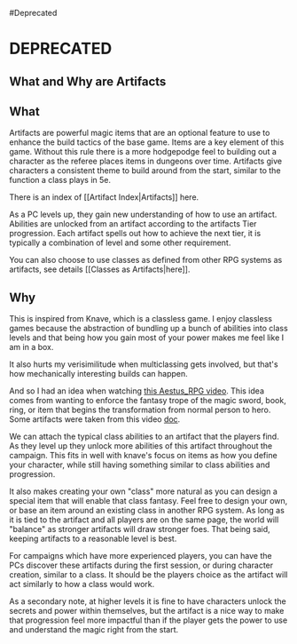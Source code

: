#Deprecated
# DEPRECATED

## What and Why are Artifacts

## What
Artifacts are powerful magic items that are an optional feature to use to enhance the build tactics of the base game. Items are a key element of this game. Without this rule there is a more hodgepodge feel to building out a character as the referee places items in dungeons over time. Artifacts give characters a consistent theme to build around from the start, similar to the function a class plays in 5e.

There is an index of [[Artifact Index\|Artifacts]] here.

As a PC levels up, they gain new understanding of how to use an artifact. Abilities are unlocked from an artifact according to the artifacts Tier progression. Each artifact spells out how to achieve the next tier, it is typically a combination of level and some other requirement.

You can also choose to use classes as defined from other RPG systems as artifacts, see details [[Classes as Artifacts\|here]].
## Why
This is inspired from Knave, which is a classless game. I enjoy classless games because the abstraction of bundling up a bunch of abilities into class levels and that being how you gain most of your power makes me feel like I am in a box. 

It also hurts my verisimilitude when multiclassing gets involved, but that's how mechanically interesting builds can happen.

And so I had an idea when watching [this Aestus_RPG video](https://www.youtube.com/watch?v=vBAptVH4Hl4). This idea comes from wanting to enforce the fantasy trope of the magic sword, book, ring, or item that begins the transformation from normal person to hero. Some artifacts were taken from this video [doc](https://docs.google.com/document/d/1-OsRuTrilIQEEagcAmi4bd5uTEyzIN15/edit).

We can attach the typical class abilities to an artifact that the players find. As they level up they unlock more abilities of this artifact throughout the campaign. This fits in well with knave's focus on items as how you define your character, while still having something similar to class abilities and progression.

It also makes creating your own "class" more natural as you can design a special item that will enable that class fantasy. Feel free to design your own, or base an item around an existing class in another RPG system. As long as it is tied to the artifact and all players are on the same page, the world will "balance" as stronger artifacts will draw stronger foes. That being said, keeping artifacts to a reasonable level is best.

For campaigns which have more experienced players, you can have the PCs discover these artifacts during the first session, or during character creation, similar to a class. It should be the players choice as the artifact will act similarly to how a class would work.

As a secondary note, at higher levels it is fine to have characters unlock the secrets and power within themselves, but the artifact is a nice way to make that progression feel more impactful than if the player gets the power to use and understand the magic right from the start.